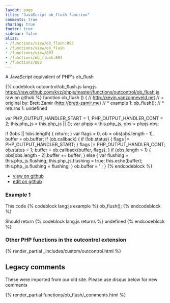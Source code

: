 ```yaml
---
layout: page
title: "JavaScript ob_flush function"
comments: true
sharing: true
footer: true
sidebar: false
alias:
- /functions/view/ob_flush:893
- /functions/view/ob_flush
- /functions/view/893
- /functions/ob_flush:893
- /functions/893
---
```

<!-- Generated by Rakefile:build -->
A JavaScript equivalent of PHP's ob_flush

{% codeblock outcontrol/ob_flush.js lang:js https://raw.github.com/kvz/phpjs/master/functions/outcontrol/ob_flush.js raw on github %}
function ob_flush () {
  // http://kevin.vanzonneveld.net
  // +   original by: Brett Zamir (http://brett-zamir.me)
  // *     example 1: ob_flush();
  // *     returns 1: undefined

  var PHP_OUTPUT_HANDLER_START = 1,
    PHP_OUTPUT_HANDLER_CONT = 2;
  this.php_js = this.php_js || {};
  var phpjs = this.php_js,
    obs = phpjs.obs;

  if (!obs || !obs.length) {
    return;
  }
  var flags = 0,
    ob = obs[obs.length - 1],
    buffer = ob.buffer;
  if (ob.callback) {
    if (!ob.status) {
      flags |= PHP_OUTPUT_HANDLER_START;
    }
    flags |= PHP_OUTPUT_HANDLER_CONT;
    ob.status = 1;
    buffer = ob.callback(buffer, flags);
  }
  if (obs.length > 1) {
    obs[obs.length - 2].buffer += buffer;
  } else {
    var flushing = this.php_js.flushing;
    this.php_js.flushing = true;
    this.echo(buffer);
    this.php_js.flushing = flushing;
  }
  ob.buffer = '';
}
{% endcodeblock %}

 - [view on github](https://github.com/kvz/phpjs/blob/master/functions/outcontrol/ob_flush.js)
 - [edit on github](https://github.com/kvz/phpjs/edit/master/functions/outcontrol/ob_flush.js)

### Example 1
This code
{% codeblock lang:js example %}
ob_flush();
{% endcodeblock %}

Should return
{% codeblock lang:js returns %}
undefined
{% endcodeblock %}


### Other PHP functions in the outcontrol extension
{% render_partial _includes/custom/outcontrol.html %}
## Legacy comments
These were imported from our old site. Please use disqus below for new comments
<div style="overflow-y: scroll; max-height: 500px;">
{% render_partial functions/ob_flush/_comments.html %}
</div>
